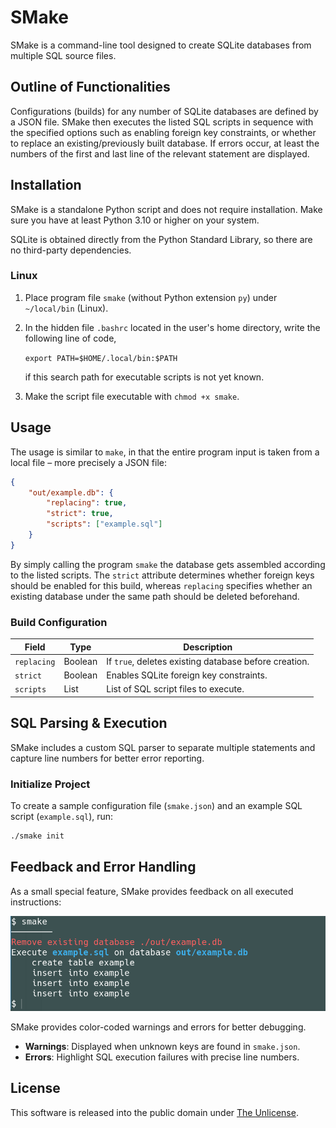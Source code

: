 # SMake

SMake is a command-line tool designed to create SQLite databases from multiple SQL source files.

## Outline of Functionalities

Configurations (builds) for any number of SQLite databases are defined by a JSON file. SMake then executes the listed SQL scripts in sequence with the specified options such as enabling foreign key constraints, or whether to replace an existing/previously built database. If errors occur, at least the numbers of the first and last line of the relevant statement are displayed.

## Installation

SMake is a standalone Python script and does not require installation. Make sure you have at least Python 3.10 or higher on your system.

SQLite is obtained directly from the Python Standard Library, so there are no third-party dependencies.

### Linux

1. Place program file `smake` (without Python extension `py`) under `~/local/bin` (Linux).

2. In the hidden file `.bashrc` located in the user's home directory, write the following line of code,

   `export PATH=$HOME/.local/bin:$PATH`

   if this search path for executable scripts is not yet known.
3. Make the script file executable with `chmod +x smake`.


## Usage

The usage is similar to `make`, in that the entire program input is taken from a local file – more precisely a JSON file:

```json
{
    "out/example.db": {
        "replacing": true,
        "strict": true,
        "scripts": ["example.sql"]
    }
}
```

By simply calling the program `smake` the database gets assembled according to the listed scripts. The `strict` attribute determines whether foreign keys should be enabled for this build, whereas `replacing` specifies whether an existing database under the same path should be deleted beforehand.

### Build Configuration

| Field      | Type     | Description |
|------------|---------|-------------|
| `replacing` | Boolean | If `true`, deletes existing database before creation. |
| `strict`   | Boolean | Enables SQLite foreign key constraints. |
| `scripts`  | List    | List of SQL script files to execute. |

## SQL Parsing & Execution

SMake includes a custom SQL parser to separate multiple statements and capture line numbers for better error reporting.

### Initialize Project

To create a sample configuration file (`smake.json`) and an example SQL script (`example.sql`), run:

```sh
./smake init
```

## Feedback and Error Handling

As a small special feature, SMake provides feedback on all executed instructions:

<div align="center">
    <img src="docs/feedback.png" alt="Example feedback output from SMake." width="600">
</div>

SMake provides color-coded warnings and errors for better debugging.

- **Warnings**: Displayed when unknown keys are found in `smake.json`.
- **Errors**: Highlight SQL execution failures with precise line numbers.

## License

This software is released into the public domain under [The Unlicense](http://unlicense.org/).
